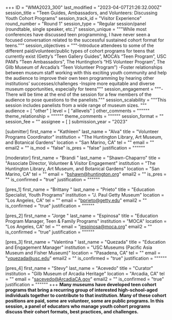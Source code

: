 +++
ID = "WMA2023_300"
last_modified = "2023-04-07T21:26:32.000Z"
session_title = "Teen Guides, Ambassadors, and Volunteers: Discussing Youth Cohort Programs"
session_track_id = "Visitor Experience"
round_number = "Round 1"
session_type = "Regular session/panel (roundtable, single speaker, etc.)"
session_unique = """While most conferences have discussed teen programming, I have never seen a focused conversation related to the successful sustained cohort format for teens."""
session_objectives = """-Introduce attendees to some of the different paid/volunteer/public types of cohort programs for teens that currently exist (Getty’s “Teen Gallery Guides”, MOCA’s “Teen Program”, USC PAM’s “Teen Ambassadors”, The Huntington’s “HS Volunteer Program”, The Gilb Museum of Arcadia’s “Teen Volunteer Program”)
-Foster relationships between museum staff working with this exciting youth community and help the audience to improve their own teen programming by hearing other institutions’ successes/challenges
-Inspire more equitable and diverse museum opportunities, especially for teens"""
session_engagement = """-There will be time at the end of the session for a few members of the audience to pose questions to the panelists."""
session_scalability = """This session includes panelists from a wide range of museum sizes.
"""
audience = [ "other" ]
level = [ "alllevels" ]
other_comments = """"""
theme_relationship = """"""
theme_comments = """"""
session_format = ""
session_fee = ""
assignee = [  ]
submission_year = "2023"

[submitter]
first_name = "Kathleen"
last_name = "Alva"
title = "Volunteer Programs Coordinator"
institution = "The Huntington Library, Art Museum, and Botanical Gardens"
location = "San Marino, CA"
tel = ""
email = ""
email2 = ""
is_mod = "false"
is_pres = "false"
justification = """"""

[moderator]
first_name = "Brandi "
last_name = "Shawn-Chaparro"
title = "Associate Director, Volunteer & Visitor Engagement"
institution = "The Huntington Library, Art Museum, and Botanical Gardens"
location = "San Marino, CA"
tel = ""
email = "bshawn@huntington.org"
email2 = ""
is_pres = ""
is_confirmed = "true"
justification = """"""

[pres_1]
first_name = "Brittany "
last_name = "Prieto"
title = "Education Specialist, Youth Programs"
institution = "J. Paul Getty Museum"
location = "Los Angeles, CA"
tel = ""
email = "bprieto@getty.edu"
email2 = ""
is_confirmed = "true"
justification = """"""

[pres_2]
first_name = "Jorge "
last_name = "Espinosa"
title = "Education Program Manager, Teen & Family Programs"
institution = "MOCA"
location = "Los Angeles, CA"
tel = ""
email = "jespinosa@moca.org"
email2 = ""
is_confirmed = "true"
justification = """"""

[pres_3]
first_name = "Valentina "
last_name = "Quezada"
title = "Education and Engagement Manager"
institution = "USC Museums (Pacific Asia Museum and Fisher Museum)"
location = "Pasadena, CA"
tel = ""
email = "vquezada@usc.edu"
email2 = ""
is_confirmed = "true"
justification = """"""

[pres_4]
first_name = "Stevy"
last_name = "Acevedo"
title = "Curator"
institution = "Gilb Museum of Arcadia Heritage"
location = "Arcadia, CA"
tel = ""
email = "sacevedo@ArcadiaCA.gov"
email2 = ""
is_confirmed = "true"
justification = """"""
+++
**Many museums have developed teen cohort programs that bring a recurring group of interested high-school-aged individuals together to contribute to that institution. Many of these cohort positions are paid, some are volunteer, some are public programs. In this session, a panel of educators who manage youth cohort programs discuss their cohort formats, best practices, and challenges.**
